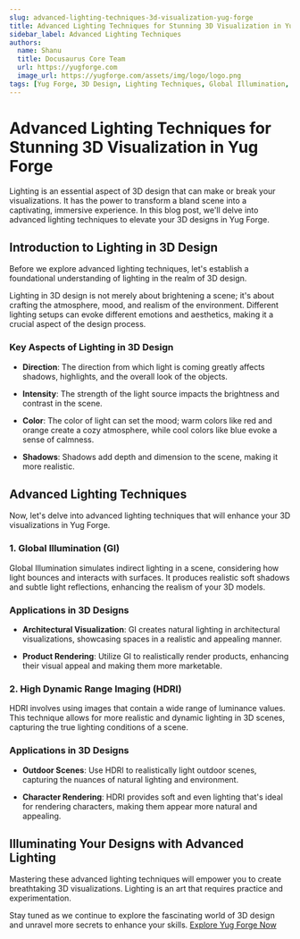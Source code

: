 ```yaml
---
slug: advanced-lighting-techniques-3d-visualization-yug-forge
title: Advanced Lighting Techniques for Stunning 3D Visualization in Yug Forge
sidebar_label: Advanced Lighting Techniques
authors:
  name: Shanu
  title: Docusaurus Core Team
  url: https://yugforge.com
  image_url: https://yugforge.com/assets/img/logo/logo.png
tags: [Yug Forge, 3D Design, Lighting Techniques, Global Illumination, High Dynamic Range Imaging, 3D Visualization, Lighting in 3D Design, docusaurus]
---
```


# Advanced Lighting Techniques for Stunning 3D Visualization in Yug Forge

Lighting is an essential aspect of 3D design that can make or break your visualizations. It has the power to transform a bland scene into a captivating, immersive experience. In this blog post, we'll delve into advanced lighting techniques to elevate your 3D designs in Yug Forge.

## Introduction to Lighting in 3D Design

Before we explore advanced lighting techniques, let's establish a foundational understanding of lighting in the realm of 3D design.

Lighting in 3D design is not merely about brightening a scene; it's about crafting the atmosphere, mood, and realism of the environment. Different lighting setups can evoke different emotions and aesthetics, making it a crucial aspect of the design process.

### Key Aspects of Lighting in 3D Design

- **Direction**: The direction from which light is coming greatly affects shadows, highlights, and the overall look of the objects.

- **Intensity**: The strength of the light source impacts the brightness and contrast in the scene.

- **Color**: The color of light can set the mood; warm colors like red and orange create a cozy atmosphere, while cool colors like blue evoke a sense of calmness.

- **Shadows**: Shadows add depth and dimension to the scene, making it more realistic.

## Advanced Lighting Techniques

Now, let's delve into advanced lighting techniques that will enhance your 3D visualizations in Yug Forge.

### 1. Global Illumination (GI)

Global Illumination simulates indirect lighting in a scene, considering how light bounces and interacts with surfaces. It produces realistic soft shadows and subtle light reflections, enhancing the realism of your 3D models.

### Applications in 3D Designs

- **Architectural Visualization**: GI creates natural lighting in architectural visualizations, showcasing spaces in a realistic and appealing manner.

- **Product Rendering**: Utilize GI to realistically render products, enhancing their visual appeal and making them more marketable.

### 2. High Dynamic Range Imaging (HDRI)

HDRI involves using images that contain a wide range of luminance values. This technique allows for more realistic and dynamic lighting in 3D scenes, capturing the true lighting conditions of a scene.

### Applications in 3D Designs

- **Outdoor Scenes**: Use HDRI to realistically light outdoor scenes, capturing the nuances of natural lighting and environment.

- **Character Rendering**: HDRI provides soft and even lighting that's ideal for rendering characters, making them appear more natural and appealing.

## Illuminating Your Designs with Advanced Lighting

Mastering these advanced lighting techniques will empower you to create breathtaking 3D visualizations. Lighting is an art that requires practice and experimentation. 

Stay tuned as we continue to explore the fascinating world of 3D design and unravel more secrets to enhance your skills. [Explore Yug Forge Now](https://www.yugforge.com)
